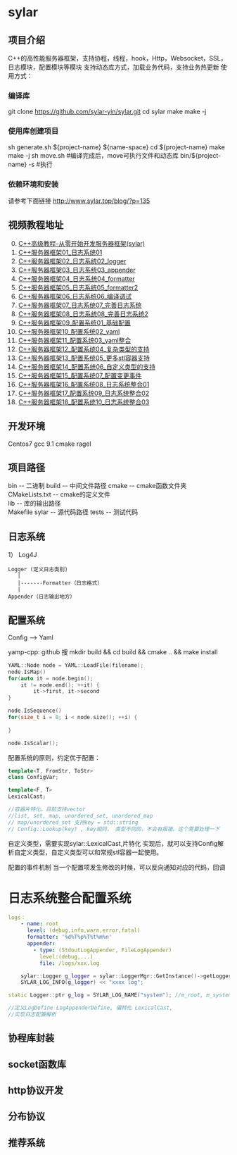 # sylar

## 项目介绍
C++的高性能服务器框架，支持协程，线程，hook，Http，Websocket，SSL，日志模块，配置模块等模块
支持动态库方式，加载业务代码，支持业务热更新
使用方式：

### 编译库
git clone https://github.com/sylar-yin/sylar.git
cd sylar
make 
make -j

### 使用库创建项目
sh generate.sh ${project-name} ${name-space}
cd ${project-name}
make
make -j
sh move.sh #编译完成后，move可执行文件和动态库
bin/${project-name} -s #执行

### 依赖环境和安装
请参考下面链接
http://www.sylar.top/blog/?p=135

## 视频教程地址
0. [C++高级教程-从零开始开发服务器框架(sylar)](https://www.bilibili.com/video/av53602631/ "")
1. [C++服务器框架01_日志系统01](https://www.bilibili.com/video/av52778994/?from=www.sylar.top "")
2. [C++服务器框架02_日志系统02_logger](https://www.bilibili.com/video/av52906685/?from=www.sylar.top "")
3. [C++服务器框架03_日志系统03_appender](https://www.bilibili.com/video/av52906934/?from=www.sylar.top "")
4. [C++服务器框架04_日志系统04_formatter](https://www.bilibili.com/video/av52907828/?from=www.sylar.top "")
5. [C++服务器框架05_日志系统05_formatter2](https://www.bilibili.com/video/av52907987/?from=www.sylar.top "")
6. [C++服务器框架06_日志系统06_编译调试](https://www.bilibili.com/video/av52908593/?from=www.sylar.top "")
7. [C++服务器框架07_日志系统07_完善日志系统](https://www.bilibili.com/video/av52908471/?from=www.sylar.top "")
8. [C++服务器框架08_日志系统08_完善日志系统2](https://www.bilibili.com/video/av52908727/?from=www.sylar.top "")
9. [C++服务器框架09_配置系统01_基础配置](https://www.bilibili.com/video/av52909181/?from=www.sylar.top "")
10. [C++服务器框架10_配置系统02_yaml](https://www.bilibili.com/video/av52909223/?from=www.sylar.top "")
11. [C++服务器框架11_配置系统03_yaml整合](https://www.bilibili.com/video/av52909256/?from=www.sylar.top "")
12. [C++服务器框架12_配置系统04_复杂类型的支持](https://www.bilibili.com/video/av52990220/?from=www.sylar.top "")
13. [C++服务器框架13_配置系统05_更多stl容器支持](https://www.bilibili.com/video/av52991045/?from=www.sylar.top "")
14. [C++服务器框架14_配置系统06_自定义类型的支持](https://www.bilibili.com/video/av52992071/?from=www.sylar.top "")
15. [C++服务器框架15_配置系统07_配置变更事件](https://www.bilibili.com/video/av52992614/?from=www.sylar.top "")
16. [C++服务器框架16_配置系统08_日志系统整合01](https://www.bilibili.com/video/av52993407/?from=www.sylar.top "")
17. [C++服务器框架17_配置系统09_日志系统整合02](https://www.bilibili.com/video/av52994250/?from=www.sylar.top "")
18. [C++服务器框架18_配置系统10_日志系统整合03](https://www.bilibili.com/video/av52995442/?from=www.sylar.top "")

## 开发环境
Centos7
gcc 9.1
cmake
ragel

## 项目路径
bin  -- 二进制
build -- 中间文件路径
cmake -- cmake函数文件夹
CMakeLists.txt -- cmake的定义文件  
lib -- 库的输出路径  
Makefile
sylar -- 源代码路径
tests -- 测试代码

## 日志系统
1）
    Log4J
    
    Logger (定义日志类别)
       |
       |-------Formatter（日志格式）
       |
    Appender（日志输出地方）
    
    
## 配置系统

Config --> Yaml

yamp-cpp: github 搜
mkdir build && cd build && cmake .. && make install

```cpp
YAML::Node node = YAML::LoadFile(filename);
node.IsMap()
for(auto it = node.begin();
    it != node.end(); ++it) {
        it->first, it->second
}

node.IsSequence()
for(size_t i = 0; i < node.size(); ++i) {
    
}

node.IsScalar();
```

配置系统的原则，约定优于配置：

```cpp
template<T, FromStr, ToStr>
class ConfigVar;

template<F, T>
LexicalCast;

//容器片特化，目前支持vector
//list, set, map, unordered_set, unordered_map
// map/unordered_set 支持key = std::string
// Config::Lookup(key) , key相同， 类型不同的，不会有报错。这个需要处理一下
```

自定义类型，需要实现sylar::LexicalCast,片特化
实现后，就可以支持Config解析自定义类型，自定义类型可以和常规stl容器一起使用。

配置的事件机制
当一个配置项发生修改的时候，可以反向通知对应的代码，回调

# 日志系统整合配置系统
```yaml
logs：
    - name: root
      level: (debug,info,warn,error,fatal)
      formatter: '%d%T%p%T%t%m%n'
      appender:
        - type: (StdoutLogAppender, FileLogAppender)
          level:(debug,...)
          file: /logs/xxx.log
```
```cpp
    sylar::Logger g_logger = sylar::LoggerMgr::GetInstance()->getLogger(name);
    SYLAR_LOG_INFO(g_logger) << "xxxx log";
```

```cpp
static Logger::ptr g_log = SYLAR_LOG_NAME("system"); //m_root, m_system-> m_root 当logger的appenders为空，使用root写logger
```

```cpp
//定义LogDefine LogAppenderDefine, 偏特化 LexicalCast,
//实现日志配置解析
```


## 协程库封装

## socket函数库

## http协议开发

## 分布协议

## 推荐系统
